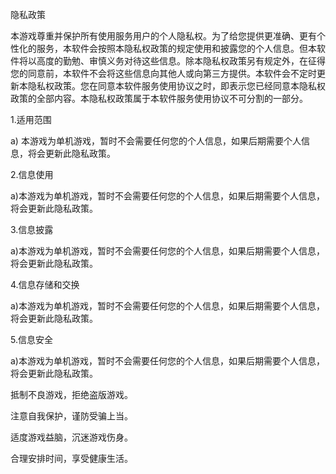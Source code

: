隐私政策

本游戏尊重并保护所有使用服务用户的个人隐私权。为了给您提供更准确、更有个性化的服务，本软件会按照本隐私权政策的规定使用和披露您的个人信息。但本软件将以高度的勤勉、审慎义务对待这些信息。除本隐私权政策另有规定外，在征得您的同意前，本软件不会将这些信息向其他人或向第三方提供。本软件会不定时更新本隐私权政策。您在同意本软件服务使用协议之时，即表示您已经同意本隐私权政策的全部内容。本隐私权政策属于本软件服务使用协议不可分割的一部分。

1.适用范围

a) 本游戏为单机游戏，暂时不会需要任何您的个人信息，如果后期需要个人信息，将会更新此隐私政策。

2.信息使用

a)本游戏为单机游戏，暂时不会需要任何您的个人信息，如果后期需要个人信息，将会更新此隐私政策。

3.信息披露

a)本游戏为单机游戏，暂时不会需要任何您的个人信息，如果后期需要个人信息，将会更新此隐私政策。

4.信息存储和交换

a)本游戏为单机游戏，暂时不会需要任何您的个人信息，如果后期需要个人信息，将会更新此隐私政策。

5.信息安全

a)本游戏为单机游戏，暂时不会需要任何您的个人信息，如果后期需要个人信息，将会更新此隐私政策。

抵制不良游戏，拒绝盗版游戏。

注意自我保护，谨防受骗上当。

适度游戏益脑，沉迷游戏伤身。

合理安排时间，享受健康生活。
